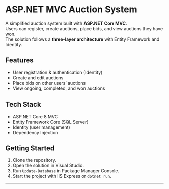 # ASP.NET MVC Auction System

A simplified auction system built with **ASP.NET Core MVC**.  
Users can register, create auctions, place bids, and view auctions they have won.  
The solution follows a **three-layer architecture** with Entity Framework and Identity.

## Features
- User registration & authentication (Identity)
- Create and edit auctions
- Place bids on other users’ auctions
- View ongoing, completed, and won auctions

## Tech Stack
- ASP.NET Core 8 MVC
- Entity Framework Core (SQL Server)
- Identity (user management)
- Dependency Injection

## Getting Started
1. Clone the repository.
2. Open the solution in Visual Studio.
3. Run `Update-Database` in Package Manager Console.
4. Start the project with IIS Express or `dotnet run`.

---
